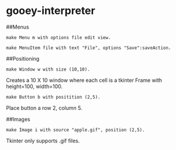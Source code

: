 # gooey-interpreter

##Menus
```
make Menu m with options file edit view.
```
```
make MenuItem file with text "File", options "Save":saveAction.
```

##Positioning
```
make Window w with size (10,10).
```
Creates a 10 X 10 window where each cell is a tkinter Frame with height=100, width=100.
```
make Button b with positition (2,5).
```
Place button a row 2, column 5.

##Images
```
make Image i with source "apple.gif", position (2,5).
```
Tkinter only supports .gif files.
